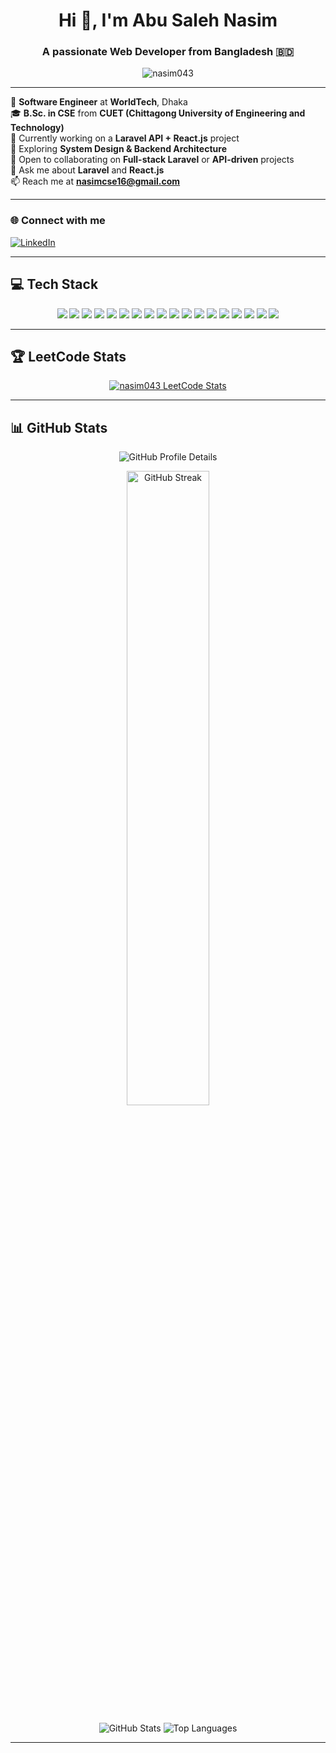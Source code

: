<h1 align="center">Hi 👋, I'm Abu Saleh Nasim</h1>
<h3 align="center">A passionate Web Developer from Bangladesh 🇧🇩</h3>

<p align="center">
  <img src="https://komarev.com/ghpvc/?username=nasim043&label=Profile%20views&color=0e75b6&style=flat-square" alt="nasim043" />
</p>

---

💼 **Software Engineer** at **WorldTech**, Dhaka  
🎓 **B.Sc. in CSE** from **CUET (Chittagong University of Engineering and Technology)**  
🔭 Currently working on a **Laravel API + React.js** project  
🌱 Exploring **System Design & Backend Architecture**  
👯 Open to collaborating on **Full-stack Laravel** or **API-driven** projects  
💬 Ask me about **Laravel** and **React.js**  
📫 Reach me at **<nasimcse16@gmail.com>**

---

<h3 align="left">🌐 Connect with me</h3>
<p align="left">
  <a href="https://linkedin.com/in/md-abu-saleh-nasim/" target="_blank">
    <img src="https://img.shields.io/badge/LinkedIn-blue?style=for-the-badge&logo=linkedin&logoColor=white" alt="LinkedIn" />
  </a>
</p>

---

## 💻 Tech Stack

<p align="center">
  <img src="https://img.shields.io/badge/Laravel-%23FF2D20.svg?style=for-the-badge&logo=laravel&logoColor=white" />
  <img src="https://img.shields.io/badge/React-%2320232a.svg?style=for-the-badge&logo=react&logoColor=%2361DAFB" />
  <img src="https://img.shields.io/badge/Node.js-%2343853D.svg?style=for-the-badge&logo=node.js&logoColor=white" />
  <img src="https://img.shields.io/badge/Express.js-%23404d59.svg?style=for-the-badge&logo=express&logoColor=%2361DAFB" />
  <img src="https://img.shields.io/badge/Livewire-%234e56a6.svg?style=for-the-badge&logo=livewire&logoColor=white" />
  <img src="https://img.shields.io/badge/React_Router-CA4245?style=for-the-badge&logo=react-router&logoColor=white" />
  <img src="https://img.shields.io/badge/React_Query-FF4154?style=for-the-badge&logo=react-query&logoColor=white" />
  <img src="https://img.shields.io/badge/React_Hook_Form-%23EC5990.svg?style=for-the-badge&logo=reacthookform&logoColor=white" />
  <img src="https://img.shields.io/badge/TailwindCSS-%2338B2AC.svg?style=for-the-badge&logo=tailwind-css&logoColor=white" />
  <img src="https://img.shields.io/badge/Next.js-black?style=for-the-badge&logo=next.js&logoColor=white" />
  <img src="https://img.shields.io/badge/Bootstrap-%238511FA.svg?style=for-the-badge&logo=bootstrap&logoColor=white" />
  <img src="https://img.shields.io/badge/DaisyUI-5A0EF8?style=for-the-badge&logo=daisyui&logoColor=white" />
  <img src="https://img.shields.io/badge/Context_API-000000?style=for-the-badge&logo=react" />
  <img src="https://img.shields.io/badge/MySQL-4479A1.svg?style=for-the-badge&logo=mysql&logoColor=white" />
  <img src="https://img.shields.io/badge/MongoDB-%234ea94b.svg?style=for-the-badge&logo=mongodb&logoColor=white" />
  <img src="https://img.shields.io/badge/Nginx-%23009639.svg?style=for-the-badge&logo=nginx&logoColor=white" />
  <img src="https://img.shields.io/badge/Netlify-00C7B7?style=for-the-badge&logo=netlify&logoColor=white" />
  <img src="https://img.shields.io/badge/Vercel-000000?style=for-the-badge&logo=vercel&logoColor=white" />
</p>

---

## 🏆 LeetCode Stats

<p align="center">
  <a href="https://leetcode.com/nasim043" target="_blank">
    <img src="https://leetcard.jacoblin.cool/nasim043?ext=contest" alt="nasim043 LeetCode Stats" />
  </a>
</p>

---

## 📊 GitHub Stats

<!-- Profile Summary (full width) -->
<p align="center">
  <img src="https://github-profile-summary-cards.vercel.app/api/cards/profile-details?username=nasim043&theme=radical" alt="GitHub Profile Details" />
</p>

<!-- Streak + Overall Stats (side by side) -->
<p align="center">
  <img src="https://github-readme-streak-stats.herokuapp.com/?user=nasim043&theme=radical&hide_border=false" width="51%" alt="GitHub Streak" />
</p>

<p align="center">
<img src="https://github-readme-stats.vercel.app/api?username=nasim043&show_icons=true&theme=radical&include_all_commits=true&count_private=true" alt="GitHub Stats" />
  <img src="https://github-readme-stats.vercel.app/api/top-langs/?username=nasim043&layout=compact&theme=radical" alt="Top Languages" />
</p>


---
